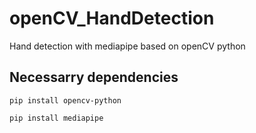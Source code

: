 # openCV_HandDetection
Hand detection with mediapipe based on openCV python

## Necessarry dependencies

<code>pip install opencv-python</code>

<code>pip install mediapipe</code>

